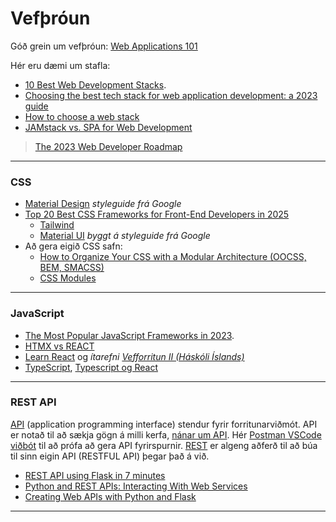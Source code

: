 # Vefþróun
Góð grein um vefþróun: [Web Applications 101](https://www.robinwieruch.de/web-applications/) 

Hér eru dæmi um stafla:
- [10 Best Web Development Stacks](https://dev.to/snevy1/10-best-web-development-stacks-409i).
- [Choosing the best tech stack for web application development: a 2023 guide](https://techwings.com/blog/choosing-the-best-tech-stack-for-web-app-development)
- [How to choose a web stack](https://positiwise.com/blog/how-to-choose-a-web-technology-stack-a-complete-guide)
- [JAMstack vs. SPA for Web Development](https://scand.com/company/blog/jamstack-vs-spa-for-web-development/)

> [The 2023 Web Developer Roadmap](https://levelup.gitconnected.com/the-2020-web-developer-roadmap-76503ddfb327#eb3d)

---

### CSS 
- [Material Design](https://material.io/) _styleguide frá Google_
- [Top 20 Best CSS Frameworks for Front-End Developers in 2025](https://hackr.io/blog/best-css-frameworks)
   * [Tailwind](https://tailwindcss.com/) 
   * [Material UI](https://mui.com/material-ui/) _byggt á styleguide frá Google_
- Að gera eigið CSS safn:
   * [How to Organize Your CSS with a Modular Architecture (OOCSS, BEM, SMACSS)](https://snipcart.com/blog/organize-css-modular-architecture)
   * [CSS Modules](https://css-tricks.com/css-modules-part-1-need/)

---

### JavaScript
- [The Most Popular JavaScript Frameworks in 2023](https://theme-selection.medium.com/the-most-popular-javascript-frameworks-in-2021-a2fe62174df6).
- [HTMX vs REACT](https://www.builder.io/blog/htmx-vs-react)
- [Learn React](https://react.dev/learn) og _ítarefni [Vefforritun II (Háskóli Íslands)](https://github.com/vefforritun/vef2-2023/tree/main/namsefni/17.react#readme)_
- [TypeScript](https://www.typescriptlang.org/docs/handbook/typescript-in-5-minutes.html), [Typescript og React](https://react.dev/learn/typescript) 

<!--
   * [Get started with Tailwind CSS](https://tailwindcss.com/docs/installation)
   * [Utility-First Fundamentals](https://tailwindcss.com/docs/utility-first)
   * [Tailwind CSS tutorial](https://tsh.io/blog/tailwind-css-tutorial/)
    
    - [Learn React (Scrimba)](https://scrimba.com/learn/learnreact)
    - [React: Vefskólinn (Tækniskólinn)](https://io.vefskoli.is/guides) _sjá module 4_  
    - [React: Deep Dive Into Modern Web Development (Helsinki University)](https://fullstackopen.com/en/about)
-->

<!--
### Routing í JavaScript (vanilla)
- [How I Implemented my own SPA Routing System in Vanilla JS](https://medium.com/@bryanmanuele/how-i-implemented-my-own-spa-routing-system-in-vanilla-js-49942e3c4573)
- [Tiny Express-inspired client-side router](https://github.com/visionmedia/page.js)
- Template: [Build a state management system (pub/sub) with vanilla JavaScript](https://css-tricks.com/build-a-state-management-system-with-vanilla-javascript/)
- [Web Components, (Templates)](https://medium.com/javascript-in-plain-english/web-components-crash-course-b0a2feb11be1)
-->

---

### REST API
[API](https://www.youtube.com/watch?v=s7wmiS2mSXY) (application programming interface) stendur fyrir forritunarviðmót. API er notað til að sækja gögn á milli kerfa, [nánar um API](https://zapier.com/learn/apis/chapter-1-introduction-to-apis/). Hér [Postman VSCode viðbót](JSON/VSC_Postman/README.md) til að prófa að gera API fyrirspurnir. [REST](https://www.codecademy.com/article/what-is-rest) er algeng aðferð til að búa til sinn eigin API (RESTFUL API) þegar það á við.
- [REST API using Flask in 7 minutes](https://towardsdatascience.com/launch-your-own-rest-api-using-flask-python-in-7-minutes-c4373eb34239) 
- [Python and REST APIs: Interacting With Web Services](https://realpython.com/api-integration-in-python/)
- [Creating Web APIs with Python and Flask](https://programminghistorian.org/en/lessons/creating-apis-with-python-and-flask)

<!--
> [xmltodict 0.13.0](https://pypi.org/project/xmltodict/) _Makes working with XML feel like you are working with JSON_
-->

---

<!--
## Flask
[Flask](https://flask.palletsprojects.com/en/2.2.x/) er Python veframmi (_web framework_) sem er byggður á litlum kjarna og auðvelt er að framlengja hann með viðbótum í pakkaformi (_package manager_). Flask er talið meira _Pythonic_ en Django veframminn vegna þess að Flask vefforrit er skýrara (_explicit_). [Flask API](https://tedboy.github.io/flask/interface_api.html).


- [Node.js vs. Flask](https://hostadvice.com/blog/web-hosting/node-js/node-js-vs-flask/#:~:text=Developers%20can%20leverage%20these%20frameworks,created%20to%20extend%20existing%20microframeworks.)
  - Flask is the ideal solution for generating RESTful APIs that deliver lightning-fast responses to HTTP
  - Flask is a great choice for prototyping and building MVPs
  - Flask is a great option for creating web applications that don’t need to scale to extremely large sizes.
  - Node.js is ideal for developing SPAs 
  - Node.js is a powerful tool for building real-time applications such as chat applications, gaming application
  - Node.js is an ideal choice for developing applications requiring vast data storage processing.
-->


<!--
**Flask viðbætur og söfn:**
- WTForm
- flask_login, UserMixin, LoginManager
- flask_bcrypt (hash lykilorð)
- [TinyMCE](https://www.tiny.cloud/)
- Pyrebase4 fyrir Firebase.
- SQLAlchemy (ORM)

* [Data Structures For Python Developers (w/ Flask) - Course](https://www.youtube.com/watch?v=74NW-84BqbA&ab_channel=freeCodeCamp.org) 
- [Vefforritun 2 (3.önn)](https://github.com/vefthroun/Namsefni/tree/main/2-Flask#hva%C3%B0-er-flask)
-->
